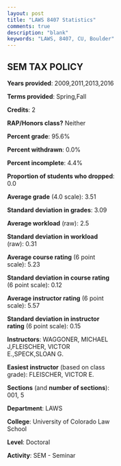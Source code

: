 ```yaml
---
layout: post
title: "LAWS 8407 Statistics"
comments: true
description: "blank"
keywords: "LAWS, 8407, CU, Boulder"
--- 
```

<head>
<script src="https://ajax.googleapis.com/ajax/libs/jquery/2.1.3/jquery.min.js"></script>
<script src="https://dl.dropboxusercontent.com/s/pc42nxpaw1ea4o9/highcharts.js?dl=0"></script>
<!-- <script src="../assets/js/highcharts.js"></script> -->
<style type="text/css">@font-face {
	font-family: "Bebas Neue";
	src: url(https://www.filehosting.org/file/details/544349/BebasNeue%20Regular.otf) format("opentype");
	}
	h1.Bebas { 
		font-family: "Bebas Neue", Verdana, Tahoma;
	}
</style>
</head>
<body>
	<div id="container" style="float: right; width: 45%; height: 88%; margin-left: 2.5%; margin-right: 2.5%;"></div>
	<script language="JavaScript">
		$(document).ready(function() {
		var chart = {type: 'column'};
		var title = {text: 'Grade Distribution'};
		var xAxis = {categories: ['A','B','C','D','F'],crosshair: true};
		var yAxis = {min: 0,title: {text: 'Percentage'}};
		var tooltip = {headerFormat: '<center><b><span style="font-size:20px">{point.key}</span></b></center>',
		               pointFormat: '<td style="padding:0"><b>{point.y:.1f}%</b></td>',
		               footerFormat: '</table>',shared: true,useHTML: true};
		var plotOptions = {column: {pointPadding: 0.0,borderWidth: 0}};  
		var credits = {enabled: false};var series= [{name: 'Percent',data: [42.65,57.35,0.0,0.0,0.0,]}];
		var json = {};
		json.chart = chart;
		json.title = title;
		json.tooltip = tooltip;
		json.xAxis = xAxis;
		json.yAxis = yAxis;  
		json.series = series;
		json.plotOptions = plotOptions;  
		json.credits = credits;
		$('#container').highcharts(json);
	});
	</script>
</body>
			   
## SEM TAX POLICY

**Years provided**: 2009,2011,2013,2016

**Terms provided**: Spring,Fall

**Credits**: 2

**RAP/Honors class?** Neither

**Percent grade**: 95.6%

**Percent withdrawn**: 0.0%

**Percent incomplete**: 4.4%

**Proportion of students who dropped**: 0.0

**Average grade** (4.0 scale): 3.51

**Standard deviation in grades**: 3.09

**Average workload** (raw): 2.5

**Standard deviation in workload** (raw): 0.31

**Average course rating** (6 point scale): 5.23

**Standard deviation in course rating** (6 point scale): 0.12

**Average instructor rating** (6 point scale): 5.57

**Standard deviation in instructor rating** (6 point scale): 0.15

**Instructors**: WAGGONER, MICHAEL J,FLEISCHER, VICTOR E.,SPECK,SLOAN G.

**Easiest instructor** (based on class grade): FLEISCHER, VICTOR E.

**Sections** (and **number of sections**): 001, 5

**Department**: LAWS

**College**: University of Colorado Law School

**Level**: Doctoral

**Activity**: SEM - Seminar